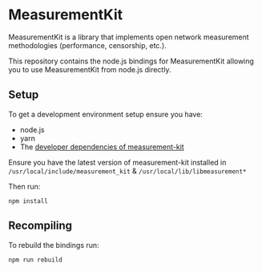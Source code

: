 # MeasurementKit

MeasurementKit is a library that implements open network measurement
methodologies (performance, censorship, etc.).

This repository contains the node.js bindings for MeasurementKit allowing you
to use MeasurementKit from node.js directly.

## Setup

To get a development environment setup ensure you have:

* node.js
* yarn
* The [developer dependencies of measurement-kit](https://github.com/measurement-kit/measurement-kit/blob/master/doc/tutorial/unix.md#configure)

Ensure you have the latest version of measurement-kit installed in
`/usr/local/include/measurement_kit` & `/usr/local/lib/libmeasurement*`

Then run:

```
npm install
```

## Recompiling

To rebuild the bindings run:

```
npm run rebuild
```
